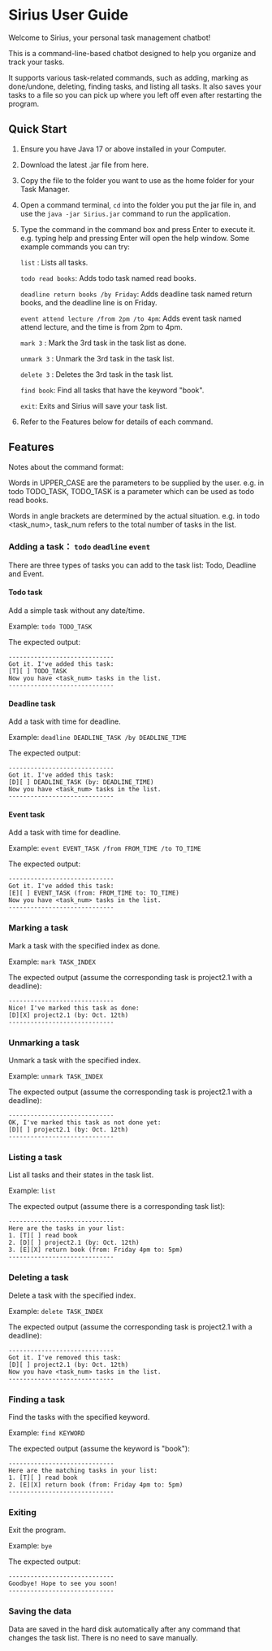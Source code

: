 # Sirius User Guide

Welcome to Sirius, your personal task management chatbot! 

This is a command-line-based chatbot designed to help you organize and track your tasks. 

It supports various task-related commands, such as adding, marking as done/undone, deleting, finding tasks, and listing all tasks.
It also saves your tasks to a file so you can pick up where you left off even after restarting the program.


## Quick Start

1. Ensure you have Java 17 or above installed in your Computer.
2. Download the latest .jar file from here.
3. Copy the file to the folder you want to use as the home folder for your Task Manager.
4. Open a command terminal, `cd` into the folder you put the jar file in, and use the `java -jar Sirius.jar` command to run the application.
5. Type the command in the command box and press Enter to execute it. e.g. typing help and pressing Enter will open the help window.
   Some example commands you can try:

    `list` : Lists all tasks.

    `todo read books`: Adds todo task named read books.

    `deadline return books /by Friday`: Adds deadline task named return books, and the deadline line is on Friday.

    `event attend lecture /from 2pm /to 4pm`: Adds event task named attend lecture, and the time is from 2pm to 4pm.

    `mark 3` : Mark the 3rd task in the task list as done.

    `unmark 3` : Unmark the 3rd task in the task list.

    `delete 3` : Deletes the 3rd task in the task list.

    `find book`: Find all tasks that have the keyword "book".

    `exit`: Exits and Sirius will save your task list.

6. Refer to the Features below for details of each command.


## Features
Notes about the command format:

Words in UPPER_CASE are the parameters to be supplied by the user.
e.g. in todo TODO_TASK, TODO_TASK is a parameter which can be used as todo read books.

Words in angle brackets are determined by the actual situation.
e.g. in todo <task_num>, task_num refers to the total number of tasks in the list.

### Adding a task：  `todo` `deadline` `event`
There are three types of tasks you can add to the task list: Todo, Deadline and Event.

#### Todo task
Add a simple task without any date/time.

Example: `todo TODO_TASK`

The expected output:
```
-----------------------------
Got it. I've added this task:
[T][ ] TODO_TASK
Now you have <task_num> tasks in the list.
-----------------------------
```

#### Deadline task

Add a task with time for deadline.

Example: `deadline DEADLINE_TASK /by DEADLINE_TIME`

The expected output:
```
-----------------------------
Got it. I've added this task:
[D][ ] DEADLINE_TASK (by: DEADLINE_TIME)
Now you have <task_num> tasks in the list.
-----------------------------
```

#### Event task

Add a task with time for deadline.

Example: `event EVENT_TASK /from FROM_TIME /to TO_TIME`

The expected output:
```
-----------------------------
Got it. I've added this task:
[E][ ] EVENT_TASK (from: FROM_TIME to: TO_TIME)
Now you have <task_num> tasks in the list.
-----------------------------
```


### Marking a task

Mark a task with the specified index as done.

Example: `mark TASK_INDEX`

The expected output (assume the corresponding task is project2.1 with a deadline):
```
-----------------------------
Nice! I've marked this task as done:
[D][X] project2.1 (by: Oct. 12th)
-----------------------------
```

### Unmarking a task

Unmark a task with the specified index.

Example: `unmark TASK_INDEX`

The expected output (assume the corresponding task is project2.1 with a deadline):
```
-----------------------------
OK, I've marked this task as not done yet:
[D][ ] project2.1 (by: Oct. 12th)
-----------------------------
```

### Listing a task

List all tasks and their states in the task list.

Example: `list`

The expected output (assume there is a corresponding task list):
```
-----------------------------
Here are the tasks in your list:
1. [T][ ] read book
2. [D][ ] project2.1 (by: Oct. 12th)
3. [E][X] return book (from: Friday 4pm to: 5pm)
-----------------------------
```

### Deleting a task

Delete a task with the specified index.

Example: `delete TASK_INDEX`

The expected output (assume the corresponding task is project2.1 with a deadline):
```
-----------------------------
Got it. I've removed this task:
[D][ ] project2.1 (by: Oct. 12th)
Now you have <task_num> tasks in the list.
-----------------------------
```

### Finding a task

Find the tasks with the specified keyword.

Example: `find KEYWORD`

The expected output (assume the keyword is "book"):
```
-----------------------------
Here are the matching tasks in your list:
1. [T][ ] read book
2. [E][X] return book (from: Friday 4pm to: 5pm)
-----------------------------
```

### Exiting

Exit the program.

Example: `bye`

The expected output:
```
-----------------------------
Goodbye! Hope to see you soon!
-----------------------------
```

### Saving the data
Data are saved in the hard disk automatically after any command that changes the task list. 
There is no need to save manually.
